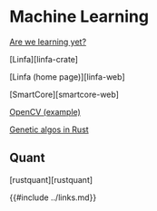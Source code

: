 # Machine Learning

[Are we learning yet?][are-we-learning-yet?]

[Linfa][linfa-crate]

[Linfa (home page)][linfa-web]

[SmartCore][smartcore-web]

[OpenCV (example)][opencv-example]

[Genetic algos in Rust][watchmaker]

## Quant

[rustquant][rustquant]

[are-we-learning-yet?]: https://www.arewelearningyet.com/
[opencv-example]: https://github.com/amar-laksh/workstation/blob/master/src/main.rs
[watchmaker]: https://github.com/thomasbratt/watchmaker
{{#include ../links.md}}
